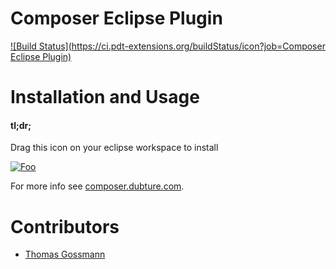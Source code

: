 Composer Eclipse Plugin
=======================

[![Build Status](https://ci.pdt-extensions.org/buildStatus/icon?job=Composer Eclipse Plugin)](https://ci.pdt-extensions.org/view/Plugins/job/Composer%20Eclipse%20Plugin/)


Installation and Usage
======================

#### tl;dr;

Drag this icon on your eclipse workspace to install

[![Foo](http://marketplace.eclipse.org/sites/all/modules/custom/marketplace/images/installbutton.png)](http://marketplace.eclipse.org/marketplace-client-intro?mpc_install=791886)

For more info see [composer.dubture.com](http://composer.dubture.com/).


Contributors
============

- [Thomas Gossmann](https://github.com/gossi)
